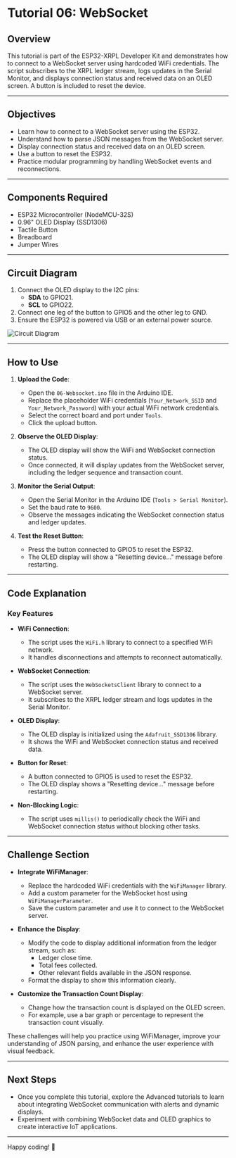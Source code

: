 # Tutorial 06: WebSocket

## Overview

This tutorial is part of the ESP32-XRPL Developer Kit and demonstrates how to connect to a WebSocket server using hardcoded WiFi credentials. The script subscribes to the XRPL ledger stream, logs updates in the Serial Monitor, and displays connection status and received data on an OLED screen. A button is included to reset the device.

---

## Objectives

- Learn how to connect to a WebSocket server using the ESP32.
- Understand how to parse JSON messages from the WebSocket server.
- Display connection status and received data on an OLED screen.
- Use a button to reset the ESP32.
- Practice modular programming by handling WebSocket events and reconnections.

---

## Components Required

- ESP32 Microcontroller (NodeMCU-32S)
- 0.96" OLED Display (SSD1306)
- Tactile Button
- Breadboard
- Jumper Wires

---

## Circuit Diagram

1. Connect the OLED display to the I2C pins:
   - **SDA** to GPIO21.
   - **SCL** to GPIO22.
2. Connect one leg of the button to GPIO5 and the other leg to GND.
3. Ensure the ESP32 is powered via USB or an external power source.

![Circuit Diagram](https://github.com/Handy4ndy/ESP32-XRPL/blob/main/src/Developer_Kit/GettingStarted/devKitRef/04_Display.png)

---

## How to Use

1. **Upload the Code**:
   - Open the `06-Websocket.ino` file in the Arduino IDE.
   - Replace the placeholder WiFi credentials (`Your_Network_SSID` and `Your_Network_Password`) with your actual WiFi network credentials.
   - Select the correct board and port under `Tools`.
   - Click the upload button.

2. **Observe the OLED Display**:
   - The OLED display will show the WiFi and WebSocket connection status.
   - Once connected, it will display updates from the WebSocket server, including the ledger sequence and transaction count.

3. **Monitor the Serial Output**:
   - Open the Serial Monitor in the Arduino IDE (`Tools > Serial Monitor`).
   - Set the baud rate to `9600`.
   - Observe the messages indicating the WebSocket connection status and ledger updates.

4. **Test the Reset Button**:
   - Press the button connected to GPIO5 to reset the ESP32.
   - The OLED display will show a "Resetting device..." message before restarting.

---

## Code Explanation

### Key Features

- **WiFi Connection**:
  - The script uses the `WiFi.h` library to connect to a specified WiFi network.
  - It handles disconnections and attempts to reconnect automatically.

- **WebSocket Connection**:
  - The script uses the `WebSocketsClient` library to connect to a WebSocket server.
  - It subscribes to the XRPL ledger stream and logs updates in the Serial Monitor.

- **OLED Display**:
  - The OLED display is initialized using the `Adafruit_SSD1306` library.
  - It shows the WiFi and WebSocket connection status and received data.

- **Button for Reset**:
  - A button connected to GPIO5 is used to reset the ESP32.
  - The OLED display shows a "Resetting device..." message before restarting.

- **Non-Blocking Logic**:
  - The script uses `millis()` to periodically check the WiFi and WebSocket connection status without blocking other tasks.

---

## Challenge Section

- **Integrate WiFiManager**:
  - Replace the hardcoded WiFi credentials with the `WiFiManager` library.
  - Add a custom parameter for the WebSocket host using `WiFiManagerParameter`.
  - Save the custom parameter and use it to connect to the WebSocket server.

- **Enhance the Display**:
  - Modify the code to display additional information from the ledger stream, such as:
    - Ledger close time.
    - Total fees collected.
    - Other relevant fields available in the JSON response.
  - Format the display to show this information clearly.

- **Customize the Transaction Count Display**:
  - Change how the transaction count is displayed on the OLED screen.
  - For example, use a bar graph or percentage to represent the transaction count visually.

These challenges will help you practice using WiFiManager, improve your understanding of JSON parsing, and enhance the user experience with visual feedback.

---

## Next Steps

- Once you complete this tutorial, explore the Advanced tutorials to learn about integrating WebSocket communication with alerts and dynamic displays.
- Experiment with combining WebSocket data and OLED graphics to create interactive IoT applications.

---

Happy coding! 🚀
